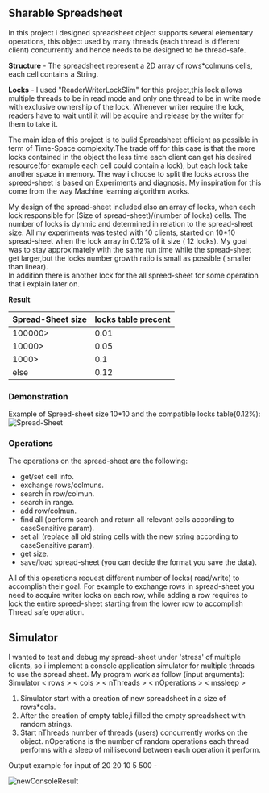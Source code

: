 ## Sharable Spreadsheet
In this project i designed spreadsheet object supports several elementary operations, this object used by many threads (each thread is different client) concurrently and hence needs to be designed to be thread-safe.

**Structure** - The spreadsheet represent a 2D array of rows*colmuns cells,
each cell contains a String.

**Locks** - I used "ReaderWriterLockSlim" for this project,this lock allows multiple threads to be in read mode and only one thread to be in write mode with exclusive ownership of the lock. Whenever writer require the lock, readers have to wait until it will be acquire and release by the writer for them to take it.

The main idea of this project is to bulid Spreadsheet efficient as possible in term of Time-Space complexity.The trade off for this case is that the more locks contained in the object the less time each client can get his desired resource(for example each cell could contain a lock), but each lock take another space in memory.
The way i choose to split the locks across the spreed-sheet is based on Experiments and diagnosis. My inspiration for this come from the way Machine learning algorithm works.

My design of the spread-sheet included also an array of locks, when each lock responsible for (Size of spread-sheet)/(number of locks) cells. The number of locks is dynmic and determined in relation to the spread-sheet size. All my experiments was tested with 10 clients, started on 10*10 spread-sheet when the lock array in 0.12% of it size ( 12 locks). My goal was to stay approximately with the same run time while the spread-sheet get larger,but the locks number growth ratio is small as possible ( smaller than linear).  
In addition there is another lock for the all spreed-sheet for some operation that i explain later on. 


**Result**

| Spread-Sheet size  | locks table precent |
| -------------      | -------------       |
| 100000>            | 0.01                |
| 10000>             | 0.05                | 
| 1000>              | 0.1                 |
| else               | 0.12                |

### Demonstration
Example of Spreed-sheet size 10*10 and the compatible locks table(0.12%): 
![Spread-Sheet](https://user-images.githubusercontent.com/55393990/190423753-5d9a8b4d-79aa-49a1-8898-f43b14197813.png)

### Operations

The operations on the spread-sheet are the following:
- get/set cell info.
- exchange rows/colmuns.
- search in row/colmun.
- search in range.
- add row/colmun.
- find all (perform search and return all relevant cells according to caseSensitive param).
- set all (replace all old string cells with the new string according to caseSensitive param).
- get size.
- save/load spread-sheet (you can decide the format you save the data).

All of this operations request different number of locks( read/write) to accomplish their goal. For example to exchange rows in spread-sheet you need to acquire  writer locks on each row, while adding a row requires to lock the entire spreed-sheet starting from the lower row to accomplish Thread safe operation.

## Simulator
I wanted to test and debug my spread-sheet under 'stress' of multiple clients, so i implement a console application simulator for multiple threads to use the spread sheet.
My program work as follow (input arguments):
Simulator < rows > < cols > < nThreads > < nOperations > < mssleep >

1. Simulator start with a creation of new spreadsheet in a size of rows*cols.
2. After the creation of empty table,i filled the empty spreadsheet with random strings.
3. Start nThreads number of threads (users) concurrently works on the object. nOperations is the number of random operations each thread performs with a sleep of <sleep> millisecond between each operation it perform.
  
 Output example for input of 20 20 10 5 500 -  

![newConsoleResult](https://user-images.githubusercontent.com/55393990/190705415-0fbc8c40-6ade-46d4-acb9-4489fe20c6fc.png)

